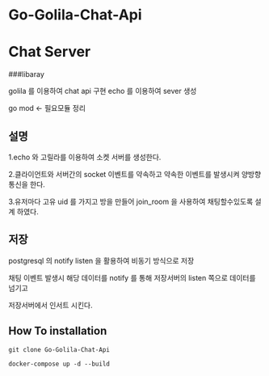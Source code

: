 # Go-Golila-Chat-Api

# Chat Server

###libaray

golila 를 이용하여 chat api 구현
echo 를 이용하여 sever 생성

go mod <- 필요모듈 정리


## 설명

1.echo 와 고릴라를 이용하여 소켓 서버를 생성한다.

2.클라이언트와 서버간의 socket 이벤트를 약속하고 약속한 이벤트를 발생시켜 양방향 통신을 한다.

3.유저마다 고유 uid 를 가지고 방을 만들어 join_room 을 사용하여 채팅할수있도록 설계 하였다.

## 저장

postgresql 의 notify listen 을 활용하여 비동기 방식으로 저장 

채팅 이벤트 발생시 해당 데이터를 notify 를 통해 저장서버의 listen 쪽으로 데이터를 넘기고 

저장서버에서 인서트 시킨다.

## How To installation

    git clone Go-Golila-Chat-Api
  
    docker-compose up -d --build
  

